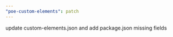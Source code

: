 ```yaml
---
"poe-custom-elements": patch
---
```


update custom-elements.json and add package.json missing fields

